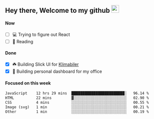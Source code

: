 ## Hey there, Welcome to my github <img src="https://media.giphy.com/media/hvRJCLFzcasrR4ia7z/giphy.gif" width="25px">

#### Now
- [ ] 💻 Trying to figure out React
- [ ] 📕 Reading

#### Done
- [x] ☘️ Building Slick UI for [Klimabiler](https://klimabiler.dk)
- [x] 🚀 Building personal dashboard for my office
 
 #### Focused on this week
<!--START_SECTION:waka-->

```txt
JavaScript    12 hrs 29 mins  ████████████████████████░   96.14 %
HTML          22 mins         ▓░░░░░░░░░░░░░░░░░░░░░░░░   02.90 %
CSS           4 mins          ░░░░░░░░░░░░░░░░░░░░░░░░░   00.55 %
Image (svg)   1 min           ░░░░░░░░░░░░░░░░░░░░░░░░░   00.21 %
Other         1 min           ░░░░░░░░░░░░░░░░░░░░░░░░░   00.19 %
```

<!--END_SECTION:waka-->

